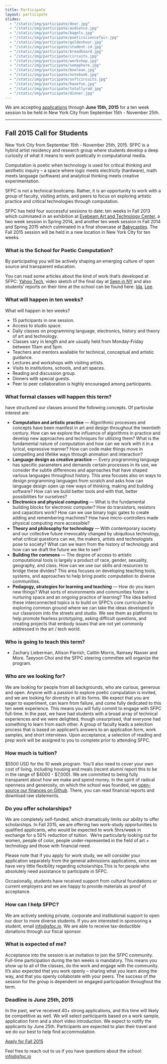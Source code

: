 ```yaml
---
title: Participate
layout: participate
slides:
  - "/static/img/participate/door.jpg"
  - "/static/img/participate/audience.jpg"
  - "/static/img/participate/bagels.jpg"
  - "/static/img/participate/poeticsciencefair.jpg"
  - "/static/img/participate/goldenhour.jpg"
  - "/static/img/participate/student-id.jpg"
  - "/static/img/participate/breadboard.jpg"
  - "/static/img/participate/circuits.jpg"
  - "/static/img/participate/workshop.jpg"
  - "/static/img/participate/semaphore.jpg"
  - "/static/img/participate/boolean.jpg"
  - "/static/img/participate/notebook.jpg"
  - "/static/img/participate/softcircuits.jpg"
  - "/static/img/participate/havefun.jpg"
  - "/static/img/participate/totallyrad.jpg"
  - "/static/img/participate/dinner.jpg"
---
```


<div class="alert alert-success" role="alert">
We are accepting <a href="/https://docs.google.com/forms/d/1jWCoZSoTKwJeMA8yA1m_guUBi1OpsX01EU7OLztDRyU/viewform/">applications</a> through <b>June 15th, 2015</b> for a ten week session to be held in New York City from September 15th - November 25th.
</div>

***

## Fall 2015 Call for Students

New York City from September 15th - November 25th, 2015. SFPC is a hybrid artist residency and research group where students develop a deep curiosity of what it means to work poetically in computational media.

Computation is poetic when technology is used for critical thinking and aesthetic inquiry – a space where logic meets electricity (hardware), math meets language (software) and analytical thinking meets creative experimentation.

SFPC is not a technical bootcamp. Rather, it is an opportunity to work with a group of faculty, visiting artists, and peers to focus on exploring artistic practice and critical technologies through computation.  

SFPC has held four successful sessions to date: ten weeks in Fall 2013 which culminated in an exhibition at [Eyebeam Art and Technology Center](http://eyebeam.org/), a two week session in Spring 2014, and another ten week session in Fall 2014 and Spring 2015 which culminated in a final showcase at [Babycastles](http://babycastles.com/website/). The Fall 2015 session will be held in a new location in New York City for ten weeks.

### What is the School for Poetic Computation?  

By participating you will be actively shaping an emerging culture of open source and transparent education.

You can read some articles about the kind of work that’s developed at SFPC: [Yahoo Tech](https://www.yahoo.com/tech/what-does-poetic-computation-look-like-here-are-six-88665797019.html), video sketch of the final day at [Seen in NY](https://vialogues.com/vialogues/play/14021) and also students’ reports on their time at the school can be found here: [Ida](http://uncommonplaces.com/2014/06/school-poetic-computation/), [Lee](http://www.thehacktory.org/the-school-for-poetic-computation/).

### What will happen in ten weeks?

What will happen in ten weeks?

- 15 participants in one session.
- Access to studio space.
- Daily classes on programming language, electronics, history and
    theory of art and technology.
- Classes vary in length and are usually held from Monday-Friday
    between 10am and 5pm.
- Teachers and mentors available for technical, conceptual and
    artistic guidance.
- Lectures and workshops with visiting artists.
- Visits to institutions, schools, and art spaces.
- Reading and discussion group.
- Dinners with special guests.
- Peer to peer collaboration is highly encouraged among participants.

### What formal classes will happen this term?

have structured our classes around the following concepts. Of particular interest are:

- **Computation and artistic practice** — Algorithmic processes and concepts have been manifest in art and design throughout the twentieth century. How can we explore the influence of algorithms in practice and develop new approaches and techniques for utilizing them? What is the fundamental nature of computation and how can we work with it in a lyrical, expressive manner? How can code make things move in compelling and lifelike ways through animation and interaction?
- **Language design as creative practice** — Every programming language has specific parameters and demands certain processes in its use, we consider the subtle differences and approaches that have shaped various languages throughout history. This area focuses also on ways to design programming languages from scratch and asks how can language design open up new ways of thinking, making and building software? How can we build better tools and with that, better possibilities for ourselves?
- **Electronics and physical computing** — What is the fundamental building blocks for electronic computer? How do transistors, resistors and capacitors work? How can we use binary logic gates to create adding and remembering machines? How have micro-controllers made physical computing more accessible?
- **Theory and philosophy for technology** — With contemporary society and our collective future irrevocably changed by ubiquitous technology, what critical questions can we, the makers, artists and technologists pose to society? What can we learn from the history of technology and how can we draft the future we like to see?
- **Building the commons** — The degree of access to artistic computational tools is largely a product of race, gender, sexuality, geography, and class. How can we use our skills and resources to bridge these divides? This area focuses on developing teaching tools, systems, and approaches to help bring poetic computation to diverse communities.
- **Pedagogy, strategies for learning and teaching** — How do you learn new things? What sorts of environments and communities foster a nurturing space and an ongoing practice of learning? The idea behind these interconnected topics is to build on SFPC’s core curriculum by exploring common ground where we can take the ideas developed in our classroom into the streets and studio. We see them as platforms to help promote fearless prototyping, asking difficult questions, and creating projects that embody issues that are not yet commonly addressed in the art / tech world.

### Who is going to teach this term?
- Zachary Lieberman, Allison Parrish, Caitlin Morris, Ramsey Nasser and More. Taeyoon Choi and the SFPC steering committee will organize the program. 

### Who are we looking for?

We are looking for people from all backgrounds, who are curious, generous and open. Anyone with a passion to explore poetic computation is invited, and we are looking for diversity in all its forms. We expect that you are eager to experiment, can learn from failure, and come fully dedicated to this ten week experience. This means you will fully commit to engage with SFPC full-time. In the past, we have had students with a broad array of technical experiences and we were delighted, though unsurprised, that everyone had something to learn from each other. A group of faculty leads a selection process that is based on applicant’s answers to an application form, work samples, and short interviews. Upon acceptance, a selection of reading and prep work will be assigned to you to complete prior to attending SFPC. 

### How much is tuition?

$5500 USD for the 10 week program. You’ll also need to cover your own cost of living, including housing and meals (recent alumni report this to be in the range of $4000 - $7,000). We are committed to being fully transparent about how we make and spend money. In the spirit of radical openness and generosity, on which the school was founded, we [open-source our finances on Github](http://github.com/sfpc/finance-and-administration). There, you can read financial reports and download raw statements.

### Do you offer scholarships?

We are completely self-funded, which dramatically limits our ability to offer scholarships. In Fall 2015, we are offering two work-study opportunities to qualified applicants, who would be expected to work 5hrs/week in exchange for a 50% reduction of tuition.  We’re particularly looking out for women, people of color, people under-represented in the field of art + technology and those with financial need. 

Please note that if you apply for work study, we will consider your application separately from the general admissions applications, since we have very little flexibility regarding scholarships.This is for people who absolutely need assistance to participate in SFPC.

Occasionally, students have received support from cultural foundations or current employers and we are happy to provide materials as proof of acceptance.

### How can I help SFPC?

We are actively seeking private, corporate and institutional support to open our door to more diverse students. If you are interested in sponsoring a student, email <info@sfpc.io>. We are able to receive tax-deductible donations through our fiscal sponsor.

### What is expected of me?

Acceptance into the session is an invitation to join the SFPC community. Full-time participation during the ten weeks is mandatory. This means you show up to all of the classes, do the work and engage with the community. It’s also expected that you work openly – sharing what you learn along the way, and that you openly collaborate with your peers. The success of the session for the group is dependent on engaged participation throughout the term.

### Deadline is June 25th, 2015  

In the past, we’ve received 40+ strong applications, and this time will likely be competitive as well. We will select participants based on a work sample, application form and a short video introduction. We expect to notify the applicants by June 25th. Participants are expected to plan their travel and we do our best to help find accommodation.

<a href="https://docs.google.com/forms/d/1jWCoZSoTKwJeMA8yA1m_guUBi1OpsX01EU7OLztDRyU/viewform" class="btn btn-primary btn-lg">Apply for Fall 2015</a>

Feel free to reach out to us if you have questions about the school: [info@sfpc.io](mailto:info@sfpc.io)
